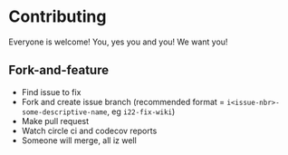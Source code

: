 Contributing
============
Everyone is welcome! You, yes you and you! We want you!

Fork-and-feature
----------------
 - Find issue to fix
 - Fork and create issue branch (recommended format = `i<issue-nbr>-some-descriptive-name`, eg `i22-fix-wiki`)
 - Make pull request
 - Watch circle ci and codecov reports
 - Someone will merge, all iz well

